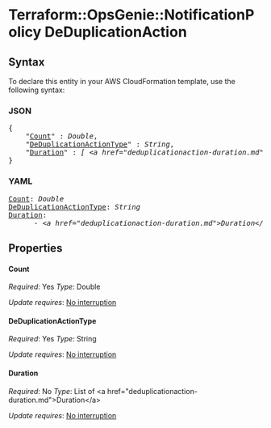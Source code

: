 # Terraform::OpsGenie::NotificationPolicy DeDuplicationAction

## Syntax

To declare this entity in your AWS CloudFormation template, use the following syntax:

### JSON

<pre>
{
    "<a href="#count" title="Count">Count</a>" : <i>Double</i>,
    "<a href="#deduplicationactiontype" title="DeDuplicationActionType">DeDuplicationActionType</a>" : <i>String</i>,
    "<a href="#duration" title="Duration">Duration</a>" : <i>[ &lt;a href=&#34;deduplicationaction-duration.md&#34;&gt;Duration&lt;/a&gt;, ... ]</i>
}
</pre>

### YAML

<pre>
<a href="#count" title="Count">Count</a>: <i>Double</i>
<a href="#deduplicationactiontype" title="DeDuplicationActionType">DeDuplicationActionType</a>: <i>String</i>
<a href="#duration" title="Duration">Duration</a>: <i>
      - &lt;a href=&#34;deduplicationaction-duration.md&#34;&gt;Duration&lt;/a&gt;</i>
</pre>

## Properties

#### Count

_Required_: Yes
_Type_: Double

_Update requires_: [No interruption](https://docs.aws.amazon.com/AWSCloudFormation/latest/UserGuide/using-cfn-updating-stacks-update-behaviors.html#update-no-interrupt)

#### DeDuplicationActionType

_Required_: Yes
_Type_: String

_Update requires_: [No interruption](https://docs.aws.amazon.com/AWSCloudFormation/latest/UserGuide/using-cfn-updating-stacks-update-behaviors.html#update-no-interrupt)

#### Duration

_Required_: No
_Type_: List of &lt;a href=&#34;deduplicationaction-duration.md&#34;&gt;Duration&lt;/a&gt;

_Update requires_: [No interruption](https://docs.aws.amazon.com/AWSCloudFormation/latest/UserGuide/using-cfn-updating-stacks-update-behaviors.html#update-no-interrupt)

